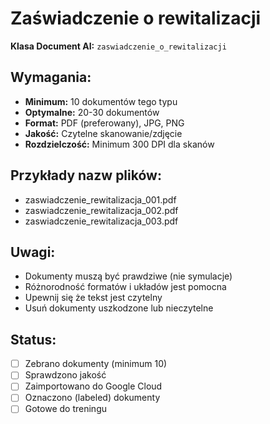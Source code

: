 # Zaświadczenie o rewitalizacji

**Klasa Document AI:** `zaswiadczenie_o_rewitalizacji`

## Wymagania:

- **Minimum:** 10 dokumentów tego typu
- **Optymalne:** 20-30 dokumentów
- **Format:** PDF (preferowany), JPG, PNG
- **Jakość:** Czytelne skanowanie/zdjęcie
- **Rozdzielczość:** Minimum 300 DPI dla skanów

## Przykłady nazw plików:

- zaswiadczenie_rewitalizacja_001.pdf
- zaswiadczenie_rewitalizacja_002.pdf
- zaswiadczenie_rewitalizacja_003.pdf

## Uwagi:

- Dokumenty muszą być prawdziwe (nie symulacje)
- Różnorodność formatów i układów jest pomocna
- Upewnij się że tekst jest czytelny
- Usuń dokumenty uszkodzone lub nieczytelne

## Status:

- [ ] Zebrano dokumenty (minimum 10)
- [ ] Sprawdzono jakość
- [ ] Zaimportowano do Google Cloud
- [ ] Oznaczono (labeled) dokumenty
- [ ] Gotowe do treningu
